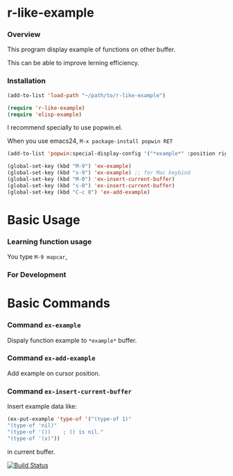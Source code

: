 r-like-example
==============

### Overview

This program display example of functions on other buffer.

This can be able to improve lerning efficiency. 

### Installation

```lisp
(add-to-list 'load-path "~/path/to/r-like-example")

(require 'r-like-example)
(require 'elisp-example)
```

I recommend specially to use popwin.el. 

When you use emacs24, `M-x package-install popwin RET` 

```lisp
(add-to-list 'popwin:special-display-config '("*example*" :position right :width 45 :dedicated t))
```

```lisp
(global-set-key (kbd "M-9") 'ex-example)
(global-set-key (kbd "s-9") 'ex-example) ;; for Mac keybind
(global-set-key (kbd "M-0") 'ex-insert-current-buffer)
(global-set-key (kbd "s-0") 'ex-insert-current-buffer)
(global-set-key (kbd "C-c 0") 'ex-add-example)
```

Basic Usage
===========

### Learning function usage

You type `M-9 mapcar`,

### For Development



Basic Commands
==============

### Command `ex-example`

Dispaly function example to `*example*` buffer.

### Command `ex-add-example`

Add example on cursor position. 

### Command `ex-insert-current-buffer`

Insert example data like:

```lisp
(ex-put-example 'type-of '("(type-of 1)"
"(type-of 'nil)"
"(type-of '())    ; () is nil."
"(type-of '(x)"))
```

in current buffer.

[![Build Status](https://secure.travis-ci.org/ogin503/r-like-example.png)](http://travis-ci.org/ogin503/r-like-example)
